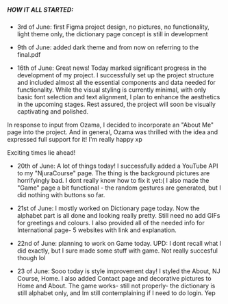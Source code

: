 ##### HOW IT ALL STARTED:

- 3rd of June: first Figma project design, 
no pictures, 
no functionality, 
light theme only, 
the dictionary page concept is still in development

- 9th of June: added dark theme and from now on referring to the final.pdf

- 16th of June: Great news! Today marked significant progress in the development of my project. I successfully set up the project structure and included almost all the essential components and data needed for functionality. While the visual styling is currently minimal, with only basic font selection and text alignment, I plan to enhance the aesthetics in the upcoming stages. Rest assured, the project will soon be visually captivating and polished.
  
In response to input from Ozama, I decided to incorporate an "About Me" page into the project. And in general, Ozama was thrilled with the idea and expressed full support for it! I'm really happy xp

Exciting times lie ahead!

- 20th of June: A lot of things today! I successfully added a YouTube API to my "NjuraCourse" page. The thing is the background pictures are horrifyingly bad. I dont really know how to fix it yet:( I also made the "Game" page a bit functional - the random gestures are generated, but I did nothing with buttons so far.
  
- 21st of June: I mostly worked on Dictionary page today. Now the alphabet part is all done and looking really pretty. Still need no add GIFs for greetings and colours. I also provided all of the needed info for International page- 5 websites with link and explanation.

- 22nd of June: planning to work on Game today. UPD: I dont recall what I did exactly, but I sure made some stuff with game. Not really succesful though lol

- 23 of June: Sooo today is style improvement day! I styled the About, NJ Course, Home. I also added Contact page and decorative pictures to Home and About. The game works- still not properly- the dictionary is still alphabet only, and Im still contemplaining if I need to do login. Yep
